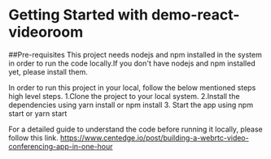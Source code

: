# Getting Started with demo-react-videoroom

##Pre-requisites
This project needs nodejs and npm installed in the system in order to run the code locally.If you don't have nodejs and npm installed yet, please install them.

In order to run this project in your local, follow the below mentioned steps high level steps.
1.Clone the project to your local system.
2.Install the dependencies using yarn install or npm install
3. Start the app using npm start or yarn start

For a detailed guide to understand the code before running it locally, please follow this link.
https://www.centedge.io/post/building-a-webrtc-video-conferencing-app-in-one-hour


